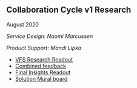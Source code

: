 ## Collaboration Cycle v1 Research
August 2020

*Service Design: Naomi Marcussen*

*Product Support: Mandi Lipka*
- [VFS Research Readout](https://github.com/department-of-veterans-affairs/va.gov-team/blob/master/products/platform/research/collab-cycle-v1/vfs-research/Collab%20Cycle%20v1%20VFS%20Research%20Readout.pdf)
- [Combined feedback](https://app.mural.co/t/adhocvetsgov9623/m/adhocvetsgov9623/1596733329468/4bc14015c0dac748220ae3e21dd8dc225bd6a567)
- [Final Insights Readout](https://github.com/department-of-veterans-affairs/va.gov-team/blob/master/products/platform/research/collab-cycle-v1/Collab%20Cycle%20v1%20Final%20Insights.pdf)
- [Solution Mural board](https://app.mural.co/t/adhocvetsgov9623/m/adhocvetsgov9623/1598480211500/ddf020c67734b3aece3f1074b8a455955c05c4f5)
